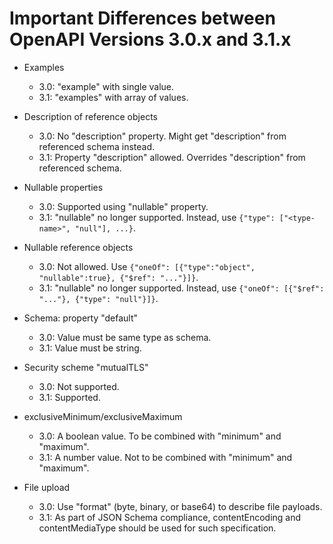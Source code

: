 Important Differences between OpenAPI Versions 3.0.x and 3.1.x
==============================================================
 
- Examples
  * 3.0: "example" with single value.
  * 3.1: "examples" with array of values.

- Description of reference objects
  * 3.0: No "description" property. Might get "description" from referenced schema instead.
  * 3.1: Property "description" allowed. Overrides "description" from referenced schema.

- Nullable properties
  * 3.0: Supported using "nullable" property.
  * 3.1: "nullable" no longer supported. Instead, use ```{"type": ["<type-name>", "null"], ...}```.

- Nullable reference objects
  * 3.0: Not allowed. Use ```{"oneOf": [{"type":"object", "nullable":true}, {"$ref": "..."}]}```.
  * 3.1: "nullable" no longer supported. Instead, use ```{"oneOf": [{"$ref": "..."}, {"type": "null"}]}```.

- Schema: property "default"
  * 3.0: Value must be same type as schema.
  * 3.1: Value must be string.

- Security scheme "mutualTLS"
  * 3.0: Not supported.
  * 3.1: Supported.

- exclusiveMinimum/exclusiveMaximum
  * 3.0: A boolean value. To be combined with "minimum" and "maximum".
  * 3.1: A number value. Not to be combined with "minimum" and "maximum".

- File upload
  * 3.0: Use "format" (byte, binary, or base64) to describe file payloads.
  * 3.1: As part of JSON Schema compliance, contentEncoding and contentMediaType should be used for such specification.
